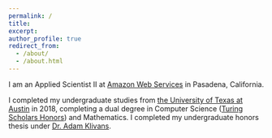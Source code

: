 ```yaml
---
permalink: /
title:
excerpt:
author_profile: true
redirect_from: 
  - /about/
  - /about.html
---
```


I am an Applied Scientist II at [Amazon Web Services](https://aws.amazon.com/) in Pasadena, California.

I completed my undergraduate studies from [the University of Texas at Austin](https://www.utexas.edu/) in 2018, completing a dual degree in Computer Science ([Turing Scholars Honors](https://www.cs.utexas.edu/turing-scholars)) and Mathematics. I completed my undergraduate honors thesis under [Dr. Adam Klivans](https://www.cs.utexas.edu/people/faculty-researchers/adam-klivans).
